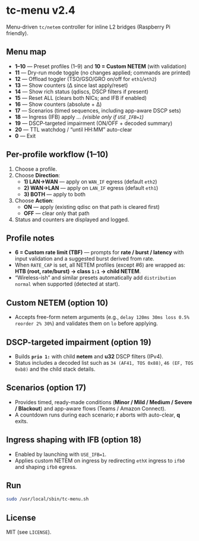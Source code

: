 # tc-menu v2.4

Menu-driven `tc/netem` controller for inline L2 bridges (Raspberry Pi friendly).

## Menu map

- **1–10** — Preset profiles (1–9) and **10 = Custom NETEM** (with validation)
- **11** — Dry-run mode toggle (no changes applied; commands are printed)
- **12** — Offload toggler (TSO/GSO/GRO on/off for `eth1`/`eth2`)
- **13** — Show counters (Δ since last apply/reset)
- **14** — Show rich status (qdiscs, DSCP filters if present)
- **15** — Reset ALL (clears both NICs; and IFB if enabled)
- **16** — Show counters (absolute + Δ)
- **17** — Scenarios (timed sequences, including app-aware DSCP sets)
- **18** — Ingress (IFB) apply … *(visible only if `USE_IFB=1`)*
- **19** — DSCP-targeted impairment (ON/OFF + decoded summary)
- **20** — TTL watchdog / “until HH:MM” auto-clear
- **0** — Exit

## Per-profile workflow (1–10)

1. Choose a profile.  
2. Choose **Direction**:  
   - **1) LAN→WAN** — apply on `WAN_IF` egress (default `eth2`)  
   - **2) WAN→LAN** — apply on `LAN_IF` egress (default `eth1`)  
   - **3) BOTH** — apply to both  
3. Choose **Action**:  
   - **ON** — apply (existing qdisc on that path is cleared first)  
   - **OFF** — clear only that path  
4. Status and counters are displayed and logged.

## Profile notes

- **6 = Custom rate limit (TBF)** — prompts for **rate / burst / latency** with input validation and a suggested burst derived from rate.  
- When `RATE_CAP` is set, all NETEM profiles (except #6) are wrapped as: **HTB (root, rate/burst) → class `1:1` → child NETEM**.  
- “Wireless-ish” and similar presets automatically add `distribution normal` when supported (detected at start).

## Custom NETEM (option 10)

- Accepts free-form netem arguments (e.g., `delay 120ms 30ms loss 0.5% reorder 2% 30%`) and validates them on `lo` before applying.

## DSCP-targeted impairment (option 19)

- Builds **`prio 1:`** with child **netem** and **u32** DSCP filters (IPv4).  
- Status includes a decoded list such as `34 (AF41, TOS 0x88)`, `46 (EF, TOS 0xb8)` and the child stack details.

## Scenarios (option 17)

- Provides timed, ready-made conditions (**Minor / Mild / Medium / Severe / Blackout**) and app-aware flows (Teams / Amazon Connect).  
- A countdown runs during each scenario; **r** aborts with auto-clear, **q** exits.

## Ingress shaping with IFB (option 18)

- Enabled by launching with `USE_IFB=1`.  
- Applies custom NETEM on ingress by redirecting `ethX` ingress to `ifb0` and shaping `ifb0` egress.

## Run
```bash
sudo /usr/local/sbin/tc-menu.sh
```

## License
MIT (see `LICENSE`).

